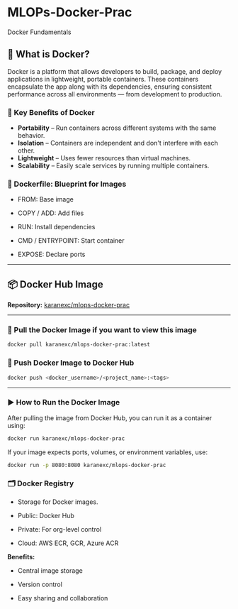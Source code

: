 # MLOPs-Docker-Prac
Docker Fundamentals 

## 🐳 What is Docker?

Docker is a platform that allows developers to build, package, and deploy applications in lightweight, portable containers. These containers encapsulate the app along with its dependencies, ensuring consistent performance across all environments — from development to production.

### 🔑 Key Benefits of Docker

- **Portability** – Run containers across different systems with the same behavior.
- **Isolation** – Containers are independent and don't interfere with each other.
- **Lightweight** – Uses fewer resources than virtual machines.
- **Scalability** – Easily scale services by running multiple containers.

### 🧾 Dockerfile: Blueprint for Images
- FROM: Base image

- COPY / ADD: Add files

- RUN: Install dependencies

- CMD / ENTRYPOINT: Start container

- EXPOSE: Declare ports

---

## 📦 Docker Hub Image

**Repository:** [karanexc/mlops-docker-prac](https://hub.docker.com/repository/docker/karanexc/mlops-docker-prac/general)

---

### 🔹 Pull the Docker Image if you want to view this image

```bash
docker pull karanexc/mlops-docker-prac:latest
```

### 🔹 Push Docker Image to Docker Hub

```bash
docker push <docker_username>/<project_name>:<tags>
```

---

### ▶️ How to Run the Docker Image

After pulling the image from Docker Hub, you can run it as a container using:

```bash
docker run karanexc/mlops-docker-prac
```

If your image expects ports, volumes, or environment variables, use:

```bash
docker run -p 8080:8080 karanexc/mlops-docker-prac
```

### 🗂️ Docker Registry
- Storage for Docker images.

- Public: Docker Hub

- Private: For org-level control

- Cloud: AWS ECR, GCR, Azure ACR

**Benefits:**

* Central image storage

* Version control

* Easy sharing and collaboration


